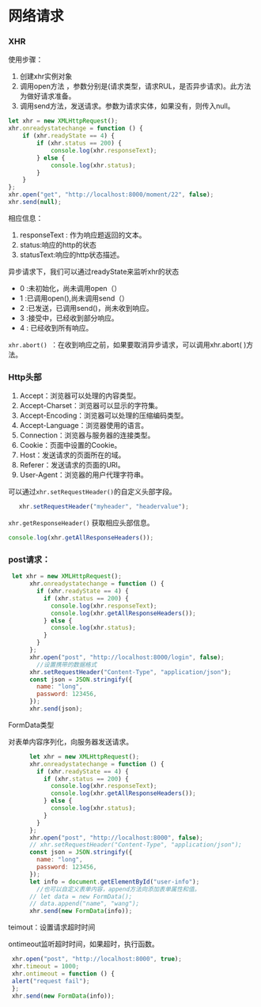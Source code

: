 # 网络请求

### XHR

使用步骤：

1. 创建xhr实例对象
2. 调用open方法 ，参数分别是(请求类型，请求RUL，是否异步请求)。此方法为做好请求准备。
3. 调用send方法，发送请求。参数为请求实体，如果没有，则传入null。

```js
let xhr = new XMLHttpRequest();
xhr.onreadystatechange = function () {
    if (xhr.readyState == 4) {
        if (xhr.status == 200) {
            console.log(xhr.responseText);
        } else {
            console.log(xhr.status);
        }
    }
};
xhr.open("get", "http://localhost:8000/moment/22", false);
xhr.send(null);
```

相应信息：

1. responseText : 作为响应题返回的文本。
2. status:响应的http的状态
3. statusText:响应的http状态描述。

异步请求下，我们可以通过readyState来监听xhr的状态

- 0  :未初始化，尚未调用open（）
- 1  :已调用open(),尚未调用send（）
- 2  :已发送，已调用send()，尚未收到响应。
- 3   :接受中，已经收到部分响应。
- 4  : 已经收到所有响应。

`xhr.abort() `：在收到响应之前，如果要取消异步请求，可以调用xhr.abort( )方法。

### Http头部

1.  Accept：浏览器可以处理的内容类型。
2. Accept-Charset：浏览器可以显示的字符集。
3. Accept-Encoding：浏览器可以处理的压缩编码类型。
4. Accept-Language：浏览器使用的语言。
5. Connection：浏览器与服务器的连接类型。
6. Cookie：页面中设置的Cookie。
7. Host：发送请求的页面所在的域。
8. Referer：发送请求的页面的URI。
9. User-Agent：浏览器的用户代理字符串。

可以通过`xhr.setRequestHeader()`的自定义头部字段。

```js
   xhr.setRequestHeader("myheader", "headervalue");
```

`xhr.getResponseHeader()` 获取相应头部信息。

```js
console.log(xhr.getAllResponseHeaders());
```

### post请求：

```js
 let xhr = new XMLHttpRequest();
      xhr.onreadystatechange = function () {
        if (xhr.readyState == 4) {
          if (xhr.status == 200) {
            console.log(xhr.responseText);
            console.log(xhr.getAllResponseHeaders());
          } else {
            console.log(xhr.status);
          }
        }
      };
      xhr.open("post", "http://localhost:8000/login", false);
		//设置携带的数据格式
      xhr.setRequestHeader("Content-Type", "application/json");
      const json = JSON.stringify({
        name: "long",
        password: 123456,
      });
      xhr.send(json);
```

FormData类型

对表单内容序列化，向服务器发送请求。

```js
      let xhr = new XMLHttpRequest();
      xhr.onreadystatechange = function () {
        if (xhr.readyState == 4) {
          if (xhr.status == 200) {
            console.log(xhr.responseText);
            console.log(xhr.getAllResponseHeaders());
          } else {
            console.log(xhr.status);
          }
        }
      };
      xhr.open("post", "http://localhost:8000", false);
      // xhr.setRequestHeader("Content-Type", "application/json");
      const json = JSON.stringify({
        name: "long",
        password: 123456,
      });
      let info = document.getElementById("user-info");
		//也可以自定义表单内容，append方法向添加表单属性和值。
      // let data = new FormData();
      // data.append("name", "wang");
      xhr.send(new FormData(info));
```

teimout：设置请求超时时间

ontimeout监听超时时间，如果超时，执行函数。

```js
 xhr.open("post", "http://localhost:8000", true);
 xhr.timeout = 1000;
 xhr.ontimeout = function () {
 alert("request fail");
 };
 xhr.send(new FormData(info));
```

